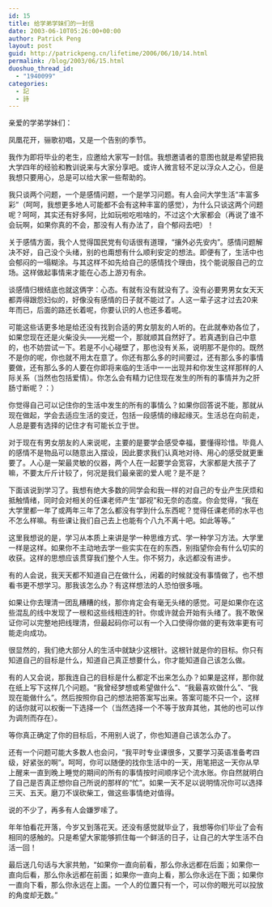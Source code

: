```yaml
---
id: 15
title: 给学弟学妹们的一封信
date: 2003-06-10T05:26:00+00:00
author: Patrick Peng
layout: post
guid: http://patrickpeng.cn/lifetime/2006/06/10/14.html
permalink: /blog/2003/06/15.html
duoshuo_thread_id:
  - "1940099"
categories:
  - 記
  - 詩
---
```

<p>亲爱的学弟学妹们：</p>  <p>凤凰花开，骊歌初唱，又是一个告别的季节。</p>  <p>我作为即将毕业的老生，应邀给大家写一封信。我想邀请者的意图也就是希望把我大学四年的经验和教训说来与大家分享吧。或许人微言轻不足以浮众人之心，但是我想只要用心，总是可以给大家一些帮助的。</p>  <p>我只谈两个问题，一个是感情问题，一个是学习问题。有人会问大学生活“丰富多彩”（呵呵，我想更多地人可能都不会有这种丰富的感觉），为什么只谈这两个问题呢？呵呵，其实还有好多阿，比如玩啦吃啦啥的，不过这个大家都会（再说了谁不会玩啊，如果你真的不会，那没有人有办法了，自个郁闷去吧）！</p>  <p>关于感情方面，我个人觉得国民党有句话很有道理，“攘外必先安内”。感情问题解决不好，自己没个头绪，别的也甭想有什么顺利安定的想法。即便有了，生活中也会郁闷的一塌糊涂。与其这样不如先给自己的感情找个理由，找个能说服自己的立场。这样做起事情来才能在心态上游刃有余。</p>  <p>谈感情归根结底也就这俩字：心态。有就有没有就没有了。没有必要男男女女天天都弄得跟怨妇似的，好像没有感情的日子就不能过了。人这一辈子这才过去20来年而已，后面的路还长着呢，你要认识的人也还多着呢。</p>  <p>可能这些话更多地是给还没有找到合适的男女朋友的人听的。在此就奉劝各位了，如果您现在还是火柴没头——光棍一个，那就顺其自然好了。若真遇到自己中意的，也不妨尝试一下。若是不小心碰壁了，那也没有关系，说明那不是你的。既然不是你的呢，你也就不用太在意了。你还有那么多的时间要过，还有那么多的事情要做，还有那么多的人要在你即将来临的生活中一一出现并和你发生这样那样的人际关系（当然也包括爱情）。你怎么会有精力记住现在发生的所有的事情并为之肝肠寸断呢？：）</p>  <p>你觉得自己可以记住你的生活中发生的所有的事情么？如果你回答说不能，那就从现在做起，学会去适应生活的变迁，包括一段感情的缘起缘灭。生活总在向前走，人总是要有选择的记住才有可能长立于世。</p>  <p>对于现在有男女朋友的人来说呢，主要的是要学会感受幸福，要懂得珍惜。毕竟人的感情不是物品可以随意出入摆设，因此要求我们认真地对待、用心的感受就更重要了。人心是一架最灵敏的仪器，两个人在一起要学会宽容，大家都是大孩子了嘛，不要太斤斤计较了，何况是我们最亲密的爱人呢？是不是？</p>  <p>下面该说到学习了。我想有绝大多数的同学会和我一样的对自己的专业产生厌烦和抵触情绪，同时会对相关的任课老师产生“鄙视”和无奈的态度。你会觉得，“我在大学里都一年了或两年三年了怎么都没有学到什么东西呢？觉得任课老师的水平也不怎么样嘛。有些课让我们自己去上也能有个八九不离十吧。如此等等。”</p>  <p>这里我想说的是，学习从本质上来讲是学一种思维方式、学一种学习方法。大学里一样是这样。如果你不主动地去学一些实实在在的东西，别指望你会有什么切实的收获。这样的思想应该贯穿我们整个人生。你不努力，永远都没有进步。</p>  <p>有的人会说，我天天都不知道自己在做什么，闲着的时候就没有事情做了，也不想看书更不想学习。那我该怎么办？有这样想法的人恐怕很多哦。</p>  <p>如果让你去理清一团乱糟糟的线，那你肯定会有毫无头绪的感觉。可是如果你在这些混乱的线中发现了一根和这些线相连的针。你或许就会开始有头绪了。我不敢保证你可以完整地把线理清，但最起码你可以有一个入口使得你做的更有效率更有可能走向成功。</p>  <p>很显然的，我们绝大部分人的生活中就缺少这根针。这根针就是你的目标。你只有知道自己的目标是什么，知道自己真正想要什么，你才能知道自己该怎么做。</p>  <p>有的人又会说，那我连自己的目标是什么都定不出来怎么办？如果是这样，那你就在纸上写下这样几个问题。“我曾经梦想或希望做什么”、“我最喜欢做什么”、“我现在能做什么”。然后按照你自己的想法把答案写出来。答案可能不只一个，这样的话你就可以权衡一下选择一个（当然选择一个不等于放弃其他，其他的也可以作为调剂而存在）。</p>  <p>等你真正确定了你的目标后，不用别人说了，你也知道自己该怎么办了。</p>  <p>还有一个问题可能大多数人也会问，“我平时专业课很多，又要学习英语准备考四级，好紧张的啊”。呵呵，你可以随便的找你生活中的一天，用笔把这一天你从早上醒来一直到晚上睡觉的期间的所有的事情按时间顺序记个流水账。你自然就明白了自己是否真正想你自己所说的那样的“忙”。如果一天不足以说明情况你可以选择三天、五天。磨刀不误砍柴工，做这些事情绝对值得。</p>  <p>说的不少了，再多有人会嫌罗嗦了。</p>  <p>年年怕看花开落，今岁又到落花天。还没有感觉就毕业了，我想等你们毕业了会有相同的感触的。只是希望大家能够抓住每一个鲜活的日子，让自己的大学生活不白活一回！</p>  <p>最后送几句话与大家共勉，“如果你一直向前看，那么你永远都在后面；如果你一直向后看，那么你永远都在前面；如果你一直向上看，那么你永远在下面；如果你一直向下看，那么你永远在上面。一个人的位置只有一个，可以你的眼光可以投放的角度却无数。”</p>